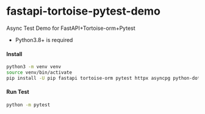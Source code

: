 # fastapi-tortoise-pytest-demo

Async Test Demo for FastAPI+Tortoise-orm+Pytest 
- Python3.8+ is required

#### Install

```bash
python3 -m venv venv
source venv/bin/activate
pip install -U pip fastapi tortoise-orm pytest httpx asyncpg python-dotenv
```

#### Run Test

```bash
python -m pytest
```
